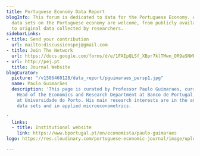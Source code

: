 ```yaml
---
title: Portuguese Economy Data Report
blogInfo: This forum is dedicated to data for the Portuguese Economy. All economic
  data sets on the Portuguese economy are welcome, from publicly available platforms
  to original data collected by researchers.
sidebarLinks:
- title: Send your contribution
  url: mailto:discussionspej@gmail.com
- title: Join The Network
  url: https://docs.google.com/forms/d/e/1FAIpQLSf_XBpr7klTMwn_OR9aSNWFfmP9m663cqitoLqXwTidfNY9jQ/viewform
- url: http://pej.pt
  title: Journal Website
blogCurator:
  picture: "/v1586460128/data_report/pguimaraes_persp1.jpg"
  name: Paulo Guimarães
  description: 'This page is curated by Professor Paulo Guimaraes, currently a Deputy
    Head of the Economics and Research Department at Banco de Portugal, and teaching
    at Universidade do Porto. His main research interests are in the analysis of large
    data sets and in applied microeconometrics.

'
  links:
  - title: Institutional website
    link: https://www.bportugal.pt/en/economista/paulo-guimaraes
logo: https://res.cloudinary.com/portuguese-economic-journal/image/upload/v1586460340/data_report/pedr_bxnwzg.svg

---
```

